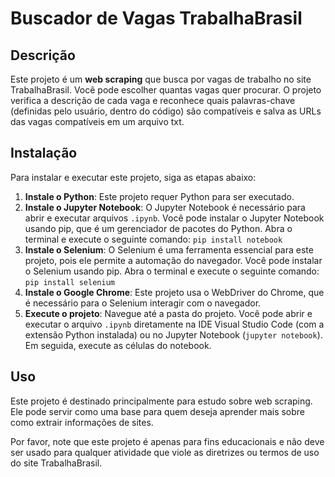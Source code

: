 # Buscador de Vagas TrabalhaBrasil

## Descrição
Este projeto é um **web scraping** que busca por vagas de trabalho no site TrabalhaBrasil. Você pode escolher quantas vagas quer procurar. O projeto verifica a descrição de cada vaga e reconhece quais palavras-chave (definidas pelo usuário, dentro do código) são compatíveis e salva as URLs das vagas compatíveis em um arquivo txt.

## Instalação

Para instalar e executar este projeto, siga as etapas abaixo:

1. **Instale o Python**: Este projeto requer Python para ser executado.
2. **Instale o Jupyter Notebook**: O Jupyter Notebook é necessário para abrir e executar arquivos `.ipynb`. Você pode instalar o Jupyter Notebook usando pip, que é um gerenciador de pacotes do Python. Abra o terminal e execute o seguinte comando: `pip install notebook`
3. **Instale o Selenium**: O Selenium é uma ferramenta essencial para este projeto, pois ele permite a automação do navegador. Você pode instalar o Selenium usando pip. Abra o terminal e execute o seguinte comando: `pip install selenium`
4. **Instale o Google Chrome**: Este projeto usa o WebDriver do Chrome, que é necessário para o Selenium interagir com o navegador.
5. **Execute o projeto**: Navegue até a pasta do projeto. Você pode abrir e executar o arquivo `.ipynb` diretamente na IDE Visual Studio Code (com a extensão Python instalada) ou no Jupyter Notebook (`jupyter notebook`). Em seguida, execute as células do notebook.

## Uso
Este projeto é destinado principalmente para estudo sobre web scraping. Ele pode servir como uma base para quem deseja aprender mais sobre como extrair informações de sites.

Por favor, note que este projeto é apenas para fins educacionais e não deve ser usado para qualquer atividade que viole as diretrizes ou termos de uso do site TrabalhaBrasil.
